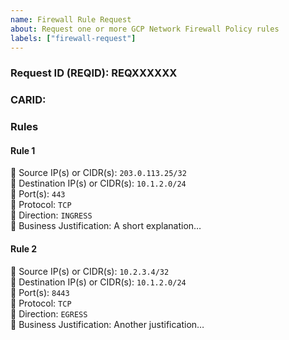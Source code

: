 ```yaml
---
name: Firewall Rule Request
about: Request one or more GCP Network Firewall Policy rules
labels: ["firewall-request"]
---
```


### Request ID (REQID): REQXXXXXX

### CARID: 

### Rules

<!-- 
  For each rule, add a “#### Rule” header and the same bullets.
  You can have as many as you like. 
-->

#### Rule 1
🔹 Source IP(s) or CIDR(s): `203.0.113.25/32`  
🔹 Destination IP(s) or CIDR(s): `10.1.2.0/24`  
🔹 Port(s): `443`  
🔹 Protocol: `TCP`  
🔹 Direction: `INGRESS`  
🔹 Business Justification: A short explanation…

#### Rule 2
🔹 Source IP(s) or CIDR(s): `10.2.3.4/32`  
🔹 Destination IP(s) or CIDR(s): `10.1.2.0/24`  
🔹 Port(s): `8443`  
🔹 Protocol: `TCP`  
🔹 Direction: `EGRESS`  
🔹 Business Justification: Another justification…
